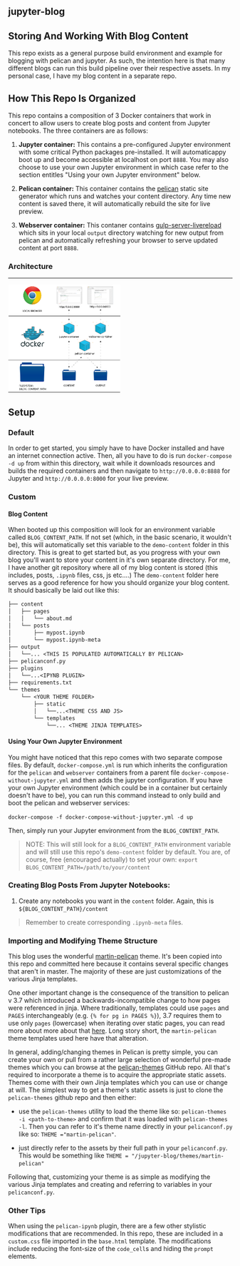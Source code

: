 jupyter-blog
---------------------

## Storing And Working With Blog Content
This repo exists as a general purpose build environment and example for blogging with pelican and jupyter. As such, the intention here is that many different blogs can run this build pipeline over their respective assets. In my personal case, I have my blog content in a separate repo.


## How This Repo Is Organized
This repo contains a composition of 3 Docker containers that work in concert to allow users to create blog posts and content from Jupyter notebooks. The three containers are as follows:

1. **Jupyter container:** This contains a pre-configured Jupyter environment with some critical Python packages pre-installed. It will automaticappy boot up and become accessible at localhost on port `8888`. You may also choose to use your own Jupyter environment in which case refer to the section entitles "Using your own Jupyter environment" below.

2. **Pelican container:** This container contains the [pelican](https://github.com/getpelican/pelican) static site generator which runs and watches your content directory. Any time new content is saved there, it will automatically rebuild the site for live preview.

3. **Webserver container:** This contaner contains [gulp-server-livereload](https://github.com/hiddentao/gulp-server-livereload) which sits in your local `output` directory watching for new output from pelican and automatically refreshing your browser to serve updated content at port `8888`.

### Architecture
***
<p align="center" style="max-width:50%;">
  <img src="jupyter-blog-architecture.png" max-width="100%">
</p>

## Setup
### Default
In order to get started, you simply have to have Docker installed and have an internet connection active. Then, all you have to do is run `docker-compose -d up` from within this directory, wait while it downloads resources and builds the required containers and then navigate to `http://0.0.0.0:8888` for Jupyter and `http://0.0.0.0:8000` for your live preview.

### Custom
#### Blog Content
When booted up this composition will look for an environment variable called `BLOG_CONTENT_PATH`. If not set (which, in the basic scenario, it wouldn't be), this will automatically set this variable to the `demo-content` folder in this directory. This is great to get started but, as you progress with your own blog you'll want to store your content in it's own separate directory. For me, I have another git repository where all of my blog content is stored (this includes, posts, `.ipynb` files, css, js etc....) The `demo-content` folder here serves as a good reference for how you should organize your blog content.  It should basically be laid out like this:

```
├── content
│   ├── pages
│   │   └── about.md
│   └── posts
│       ├── mypost.ipynb
│       └── mypost.ipynb-meta
├── output
│   └──... <THIS IS POPULATED AUTOMATICALLY BY PELICAN>
├── pelicanconf.py
├── plugins
│   └──...<IPYNB PLUGIN>
├── requirements.txt
└── themes
    └── <YOUR THEME FOLDER>
        ├── static
        │   └──...<THEME CSS AND JS>
        └── templates
            └──... <THEME JINJA TEMPLATES>
```

#### Using Your Own Jupyter Environment
You might have noticed that this repo comes with two separate compose files. By default, `docker-compose.yml` is run which inherits the configuration for the `pelican` and `webserver` containers from a parent file `docker-compose-without-jupyter.yml` and then adds the jupyter configuration. If you have your own Jupyter environment (which could be in a container but certainly doesn't have to be), you can run this command instead to only build and boot the pelican and webserver services:

`docker-compose -f docker-compose-without-jupyter.yml -d up`

Then, simply run your Jupyter environment from the `BLOG_CONTENT_PATH`.

> NOTE: This will still look for a `BLOG_CONTENT_PATH` environment variable and will still use this repo's `demo-content` folder by default. You are, of course, free (encouraged actually) to set your own: `export BLOG_CONTENT_PATH=/path/to/your/content`

### Creating Blog Posts From Jupyter Notebooks:
1. Create any notebooks you want in the `content` folder. Again, this is `${BLOG_CONTENT_PATH}/content`
> Remember to create corresponding `.ipynb-meta` files.


### Importing and Modifying Theme Structure
This blog uses the wonderful [martin-pelican](https://github.com/cpaulik/martin-pelican) theme. It's been copied into this repo and committed here because it contains several specific changes that aren't in master. The majority of these are just customizations of the various Jinja templates.

One other important change is the consequence of the transition to pelican v 3.7 which introduced a backwards-incompatible change to how pages were referenced in jinja. Where traditionally, templates could use `pages` and `PAGES` interchangeably (e.g. `{% for pg in PAGES %}`), 3.7 requires them to use only `pages` (lowercase) when iterating over static pages, you can read more about more about that  [here](http://docs.getpelican.com/en/latest/faq.html#since-i-upgraded-pelican-my-pages-are-no-longer-rendered). Long story short, the `martin-pelican` theme templates used here have that alteration.

In general, adding/changing themes in Pelican is pretty simple, you can create your own or pull from a rather large selection of wonderful pre-made themes which you can browse at the [pelican-themes](https://github.com/getpelican/pelican-themes) GitHub repo. All that's required to incorporate a theme is to acquire the appropriate static assets. Themes come with their own Jinja templates which you can use or change at will. The simplest way to get a theme's static assets is just to clone the `pelican-themes` github repo and then either:

* use the `pelican-themes` utility to load the theme like so: `pelican-themes -i <path-to-theme>` and confirm that it was loaded  with `pelican-themes -l`. Then you can refer to it's theme name directly in your `pelicanconf.py` like so: `THEME ="martin-pelican"`.

* just directly refer to the assets by their full path in your `pelicanconf.py`. This would be something like `THEME = "/jupyter-blog/themes/martin-pelican"`

Following that, customizing your theme is as simple as modifying the various Jinja templates and creating and referring to variables in your `pelicanconf.py`.

### Other Tips
When using the `pelican-ipynb` plugin, there are a few other stylistic modifications that are recommended. In this repo, these are included in a `custom.css` file imported in the `base.html` template. The modifications include reducing the font-size of the `code_cell`s and hiding the `prompt` elements.
